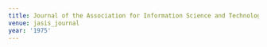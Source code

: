 ```yaml
---
title: Journal of the Association for Information Science and Technology (1975)
venue: jasis_journal
year: '1975'
---
```

